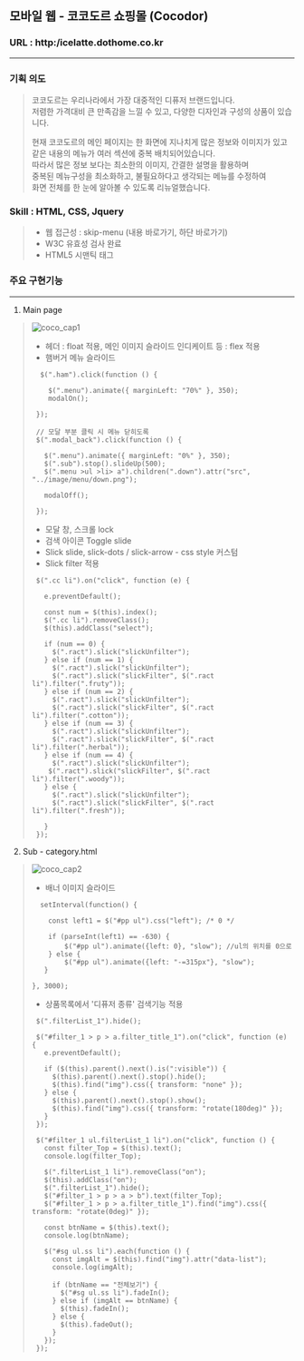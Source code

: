 ## 모바일 웹 - 코코도르 쇼핑몰 (Cocodor)
### URL : http:/icelatte.dothome.co.kr
----------------------
### 기획 의도
>   코코도르는 우리나라에서 가장 대중적인 디퓨저 브랜드입니다.  
> 저렴한 가격대비 큰 만족감을 느낄 수 있고, 다양한 디자인과 구성의 상품이 있습니다.
>  
> 현재 코코도르의 메인 페이지는 한 화면에 지나치게 많은 정보와 이미지가 있고   
> 같은 내용의 메뉴가 여러 섹션에 중복 배치되어있습니다.  
> 따라서 많은 정보 보다는 최소한의 이미지, 간결한 설명을 활용하며  
> 중복된 메뉴구성을 최소화하고, 불필요하다고 생각되는 메뉴를 수정하여  
> 화면 전체를 한 눈에 알아볼 수 있도록 리뉴얼했습니다.
### Skill : HTML, CSS, Jquery  
> - 웹 접근성 : skip-menu (내용 바로가기, 하단 바로가기)   
> - W3C 유효성 검사 완료
> - HTML5 시맨틱 태그
### 주요 구현기능
-----------------------
 1. Main page
  
> ![coco_cap1](https://github.com/Hwangminsun/Cocodor/assets/127732251/80c9d9c1-a6d9-4dc0-98ae-76c576f34a26)
  >  - 헤더 : float 적용, 메인 이미지 슬라이드 인디케이트 등 : flex 적용
  >  - 햄버거 메뉴 슬라이드
> ```
>   $(".ham").click(function () {
> 
>     $(".menu").animate({ marginLeft: "70%" }, 350);
>     modalOn();
> 
>  });
>
>  // 모달 부분 클릭 시 메뉴 닫히도록
>  $(".modal_back").click(function () {
> 
>    $(".menu").animate({ marginLeft: "0%" }, 350);
>    $(".sub").stop().slideUp(500);
>    $(".menu >ul >li> a").children(".down").attr("src", "../image/menu/down.png");
> 
>    modalOff();
> 
>  });
> ```
  >  - 모달 창, 스크롤 lock 
  >  - 검색 아이콘 Toggle slide
  >  - Slick slide, slick-dots / slick-arrow - css style 커스텀
  >  - Slick filter 적용   
> ```
>  $(".cc li").on("click", function (e) {
> 
>    e.preventDefault();
> 
>    const num = $(this).index();
>    $(".cc li").removeClass();
>    $(this).addClass("select");
> 
>    if (num == 0) {
>      $(".ract").slick("slickUnfilter");
>    } else if (num == 1) {
>      $(".ract").slick("slickUnfilter");
>      $(".ract").slick("slickFilter", $(".ract li").filter(".fruty"));
>    } else if (num == 2) {
>      $(".ract").slick("slickUnfilter");
>      $(".ract").slick("slickFilter", $(".ract li").filter(".cotton"));
>    } else if (num == 3) {
>      $(".ract").slick("slickUnfilter");
>      $(".ract").slick("slickFilter", $(".ract li").filter(".herbal"));
>    } else if (num == 4) {
>      $(".ract").slick("slickUnfilter");
>     $(".ract").slick("slickFilter", $(".ract li").filter(".woody"));
>    } else {
>      $(".ract").slick("slickUnfilter");
>      $(".ract").slick("slickFilter", $(".ract li").filter(".fresh"));
> 
>    }
>  });
> ```
 2.  Sub - category.html
    
> ![coco_cap2](https://github.com/Hwangminsun/Cocodor/assets/127732251/fbf681f6-4081-48e0-b13f-34c4b2192344)
  > - 배너 이미지 슬라이드
> ```
>   setInterval(function() {
> 
>     const left1 = $("#pp ul").css("left"); /* 0 */
>
>     if (parseInt(left1) == -630) {
>         $("#pp ul").animate({left: 0}, "slow"); //ul의 위치를 0으로
>     } else {
>         $("#pp ul").animate({left: "-=315px"}, "slow");
>    }
> 
> }, 3000);
> ```
  > - 상품목록에서 '디퓨저 종류' 검색기능 적용
>```
>  $(".filterList_1").hide();
>
>  $("#filter_1 > p > a.filter_title_1").on("click", function (e) {
>    e.preventDefault();
>
>    if ($(this).parent().next().is(":visible")) {
>      $(this).parent().next().stop().hide();
>      $(this).find("img").css({ transform: "none" });
>    } else {
>      $(this).parent().next().stop().show();
>      $(this).find("img").css({ transform: "rotate(180deg)" });
>    }
>  });
>
>  $("#filter_1 ul.filterList_1 li").on("click", function () {
>    const filter_Top = $(this).text();
>    console.log(filter_Top);
>
>    $(".filterList_1 li").removeClass("on");
>    $(this).addClass("on");
>    $(".filterList_1").hide();
>    $("#filter_1 > p > a > b").text(filter_Top);
>    $("#filter_1 > p > a.filter_title_1").find("img").css({ transform: "rotate(0deg)" });
>
>    const btnName = $(this).text();
>    console.log(btnName);
>
>    $("#sg ul.ss li").each(function () {
>      const imgAlt = $(this).find("img").attr("data-list");
>      console.log(imgAlt);
>
>      if (btnName == "전체보기") {
>        $("#sg ul.ss li").fadeIn();
>      } else if (imgAlt == btnName) {
>        $(this).fadeIn();
>      } else {
>        $(this).fadeOut();
>      }
>    });
>  });
>```

